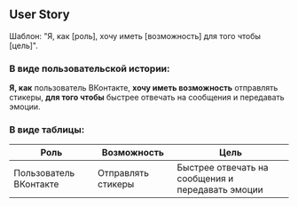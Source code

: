## User Story ##
Шаблон: "Я, как [роль], хочу иметь [возможность] для того чтобы [цель]".
### В виде пользовательской истории:
**Я, как** пользователь ВКонтакте, **хочу иметь возможность** отправлять стикеры, **для того чтобы** быстрее отвечать на сообщения и передавать эмоции.
### В виде таблицы:
| Роль | Возможность | Цель |
|-----------|-----------|-----------|
| Пользователь ВКонтакте | Отправлять стикеры | Быстрее отвечать на сообщения и передавать эмоции|

